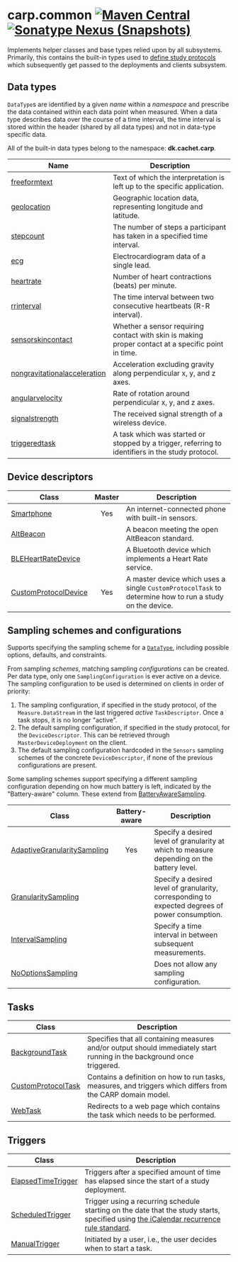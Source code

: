 # carp.common [![Maven Central](https://maven-badges.herokuapp.com/maven-central/dk.cachet.carp.common/carp.common/badge.svg?color=orange)](https://mvnrepository.com/artifact/dk.cachet.carp.common) [![Sonatype Nexus (Snapshots)](https://img.shields.io/nexus/s/dk.cachet.carp.common/carp.common?server=https%3A%2F%2Foss.sonatype.org)](https://oss.sonatype.org/content/repositories/snapshots/dk/cachet/carp/common/)

Implements helper classes and base types relied upon by all subsystems.
Primarily, this contains the built-in types used to [define study protocols](carp-protocols.md#domain-objects)
which subsequently get passed to the deployments and clients subsystem.

## Data types

`DataType`s are identified by a given _name_ within a _namespace_ and prescribe the data contained within each data point when measured.
When a data type describes data over the course of a time interval, the time interval is stored within the header (shared by all data types) and not in data-type specific data.

All of the built-in data types belong to the namespace: **dk.cachet.carp**.

| Name | Description |
| --- | --- |
| [freeformtext](../carp.common/src/commonMain/kotlin/dk/cachet/carp/common/application/data/FreeFormText.kt) | Text of which the interpretation is left up to the specific application. |
| [geolocation](../carp.common/src/commonMain/kotlin/dk/cachet/carp/common/application/data/Geolocation.kt) | Geographic location data, representing longitude and latitude. |
| [stepcount](../carp.common/src/commonMain/kotlin/dk/cachet/carp/common/application/data/StepCount.kt) | The number of steps a participant has taken in a specified time interval. |
| [ecg](../carp.common/src/commonMain/kotlin/dk/cachet/carp/common/application/data/ECG.kt) | Electrocardiogram data of a single lead. |
| [heartrate](../carp.common/src/commonMain/kotlin/dk/cachet/carp/common/application/data/HeartRate.kt) | Number of heart contractions (beats) per minute. |
| [rrinterval](../carp.common/src/commonMain/kotlin/dk/cachet/carp/common/application/data/RRInterval.kt) | The time interval between two consecutive heartbeats (R-R interval). |
| [sensorskincontact](../carp.common/src/commonMain/kotlin/dk/cachet/carp/common/application/data/SensorSkinContact.kt) | Whether a sensor requiring contact with skin is making proper contact at a specific point in time. |
| [nongravitationalacceleration](../carp.common/src/commonMain/kotlin/dk/cachet/carp/common/application/data/NonGravitationalAcceleration.kt) | Acceleration excluding gravity along perpendicular x, y, and z axes. |
| [angularvelocity](../carp.common/src/commonMain/kotlin/dk/cachet/carp/common/application/data/AngularVelocity.kt) | Rate of rotation around perpendicular x, y, and z axes. |
| [signalstrength](../carp.common/src/commonMain/kotlin/dk/cachet/carp/common/application/data/SignalStrength.kt) | The received signal strength of a wireless device. |
| [triggeredtask](../carp.common/src/commonMain/kotlin/dk/cachet/carp/common/application/data/TriggeredTask.kt) | A task which was started or stopped by a trigger, referring to identifiers in the study protocol. |

## Device descriptors

| Class | Master | Description |
| --- | :---: | --- |
| [Smartphone](../carp.common/src/commonMain/kotlin/dk/cachet/carp/common/application/devices/Smartphone.kt) | Yes | An internet-connected phone with built-in sensors. |
| [AltBeacon](../carp.common/src/commonMain/kotlin/dk/cachet/carp/common/application/devices/AltBeacon.kt) | | A beacon meeting the open AltBeacon standard. |
| [BLEHeartRateDevice](../carp.common/src/commonMain/kotlin/dk/cachet/carp/common/application/devices/BLEHeartRateDevice.kt) | | A Bluetooth device which implements a Heart Rate service. |
| [CustomProtocolDevice](../carp.common/src/commonMain/kotlin/dk/cachet/carp/common/application/devices/CustomProtocolDevice.kt) | Yes | A master device which uses a single `CustomProtocolTask` to determine how to run a study on the device. |

## Sampling schemes and configurations

Supports specifying the sampling scheme for a [`DataType`](#data-types), including possible options, defaults, and constraints.

From sampling _schemes_, matching sampling _configurations_ can be created.
Per data type, only one `SamplingConfiguration` is ever active on a device.
The sampling configuration to be used is determined on clients in order of priority:

1. The sampling configuration, if specified in the study protocol, of the `Measure.DataStream` in the last triggered _active_ `TaskDescriptor`. 
   Once a task stops, it is no longer "active".
2. The default sampling configuration, if specified in the study protocol, for the `DeviceDescriptor`.
   This can be retrieved through `MasterDeviceDeployment` on the client.
3. The default sampling configuration hardcoded in the `Sensors` sampling schemes of the concrete `DeviceDescriptor`, if none of the previous configurations are present.

Some sampling schemes support specifying a different sampling configuration depending on how much battery is left,
indicated by the "Battery-aware" column.
These extend from [BatteryAwareSampling](../carp.common/src/commonMain/kotlin/dk/cachet/carp/common/application/sampling/BatteryAwareSampling.kt).

| Class | Battery-aware | Description |
| --- | :---: | --- |
| [AdaptiveGranularitySampling](../carp.common/src/commonMain/kotlin/dk/cachet/carp/common/application/sampling/AdaptiveGranularitySampling.kt) | Yes | Specify a desired level of granularity at which to measure depending on the battery level. |
| [GranularitySampling](../carp.common/src/commonMain/kotlin/dk/cachet/carp/common/application/sampling/GranularitySampling.kt) | | Specify a desired level of granularity, corresponding to expected degrees of power consumption. |
| [IntervalSampling](../carp.common/src/commonMain/kotlin/dk/cachet/carp/common/application/sampling/IntervalSampling.kt) | | Specify a time interval in between subsequent measurements. |
| [NoOptionsSampling](../carp.common/src/commonMain/kotlin/dk/cachet/carp/common/application/sampling/NoOptionsSampling.kt) | | Does not allow any sampling configuration. |

## Tasks

| Class | Description |
| --- | --- |
| [BackgroundTask](../carp.common/src/commonMain/kotlin/dk/cachet/carp/common/application/tasks/BackgroundTask.kt) | Specifies that all containing measures and/or output should immediately start running in the background once triggered. |
| [CustomProtocolTask](../carp.common/src/commonMain/kotlin/dk/cachet/carp/common/application/tasks/CustomProtocolTask.kt) | Contains a definition on how to run tasks, measures, and triggers which differs from the CARP domain model. |
| [WebTask](../carp.common/src/commonMain/kotlin/dk/cachet/carp/common/application/tasks/WebTask.kt) | Redirects to a web page which contains the task which needs to be performed. |

## Triggers

| Class | Description |
| --- | --- |
| [ElapsedTimeTrigger](../carp.common/src/commonMain/kotlin/dk/cachet/carp/common/application/triggers/ElapsedTimeTrigger.kt) | Triggers after a specified amount of time has elapsed since the start of a study deployment. |
| [ScheduledTrigger](../carp.common/src/commonMain/kotlin/dk/cachet/carp/common/application/triggers/ScheduledTrigger.kt) | Trigger using a recurring schedule starting on the date that the study starts, specified using [the iCalendar recurrence rule standard](https://icalendar.org/iCalendar-RFC-5545/3-8-5-3-recurrence-rule.html). |
| [ManualTrigger](../carp.common/src/commonMain/kotlin/dk/cachet/carp/common/application/triggers/ManualTrigger.kt) | Initiated by a user, i.e., the user decides when to start a task. |
